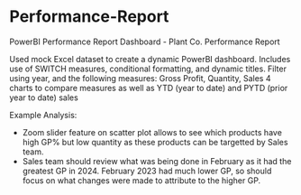 # Performance-Report
PowerBI Performance Report Dashboard - Plant Co. Performance Report

Used mock Excel dataset to create a dynamic PowerBI dashboard.
Includes use of SWITCH measures, conditional formatting, and dynamic titles. 
Filter using year, and the following measures: Gross Profit, Quantity, Sales
4 charts to compare measures as well as YTD (year to date) and PYTD (prior year to date) sales

Example Analysis:
- Zoom slider feature on scatter plot allows to see which products have high GP% but low quantity as these products can be targetted by Sales team.
- Sales team should review what was being done in February as it had the greatest GP in 2024. February 2023 had much lower GP, so should focus on what changes were made to attribute to the higher GP.

